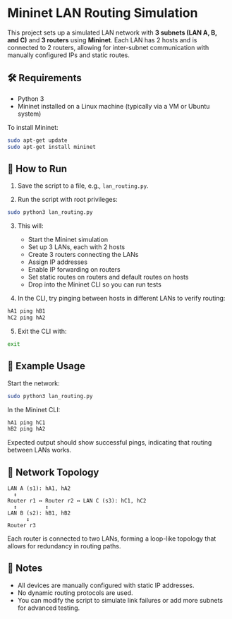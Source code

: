 # Mininet LAN Routing Simulation

This project sets up a simulated LAN network with **3 subnets (LAN A, B, and C)** and **3 routers** using **Mininet**. Each LAN has 2 hosts and is connected to 2 routers, allowing for inter-subnet communication with manually configured IPs and static routes.

## 🛠 Requirements

- Python 3
- Mininet installed on a Linux machine (typically via a VM or Ubuntu system)

To install Mininet:

```bash
sudo apt-get update
sudo apt-get install mininet
```

## 🚀 How to Run

1. Save the script to a file, e.g., `lan_routing.py`.

2. Run the script with root privileges:

```bash
sudo python3 lan_routing.py
```

3. This will:
   - Start the Mininet simulation
   - Set up 3 LANs, each with 2 hosts
   - Create 3 routers connecting the LANs
   - Assign IP addresses
   - Enable IP forwarding on routers
   - Set static routes on routers and default routes on hosts
   - Drop into the Mininet CLI so you can run tests

4. In the CLI, try pinging between hosts in different LANs to verify routing:

```bash
hA1 ping hB1
hC2 ping hA2
```

5. Exit the CLI with:

```bash
exit
```

## 🧪 Example Usage

Start the network:

```bash
sudo python3 lan_routing.py
```

In the Mininet CLI:

```bash
hA1 ping hC1
hB2 ping hA2
```

Expected output should show successful pings, indicating that routing between LANs works.

## 🧰 Network Topology

```
LAN A (s1): hA1, hA2
  ↕
Router r1 ↔ Router r2 ↔ LAN C (s3): hC1, hC2
  ↕         ↕
LAN B (s2): hB1, hB2
      ↕
Router r3
```

Each router is connected to two LANs, forming a loop-like topology that allows for redundancy in routing paths.

## 📄 Notes

- All devices are manually configured with static IP addresses.
- No dynamic routing protocols are used.
- You can modify the script to simulate link failures or add more subnets for advanced testing.

